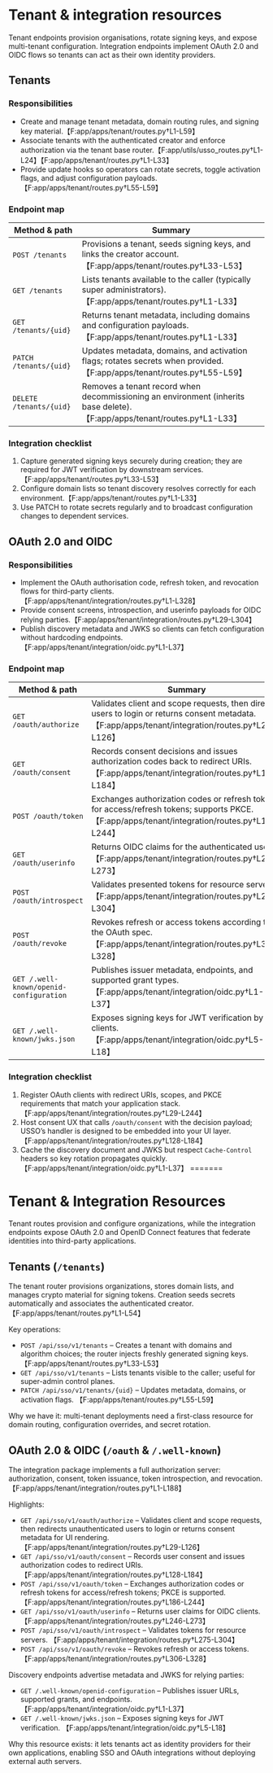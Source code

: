 # Tenant & integration resources

Tenant endpoints provision organisations, rotate signing keys, and expose
multi-tenant configuration. Integration endpoints implement OAuth 2.0 and OIDC
flows so tenants can act as their own identity providers.

## Tenants

### Responsibilities

* Create and manage tenant metadata, domain routing rules, and signing key
  material.【F:app/apps/tenant/routes.py†L1-L59】
* Associate tenants with the authenticated creator and enforce authorization via
  the tenant base router.【F:app/utils/usso_routes.py†L1-L24】【F:app/apps/tenant/routes.py†L1-L33】
* Provide update hooks so operators can rotate secrets, toggle activation flags,
  and adjust configuration payloads.【F:app/apps/tenant/routes.py†L55-L59】

### Endpoint map

| Method & path | Summary |
| --- | --- |
| `POST /tenants` | Provisions a tenant, seeds signing keys, and links the creator account.【F:app/apps/tenant/routes.py†L33-L53】 |
| `GET /tenants` | Lists tenants available to the caller (typically super administrators).【F:app/apps/tenant/routes.py†L1-L33】 |
| `GET /tenants/{uid}` | Returns tenant metadata, including domains and configuration payloads.【F:app/apps/tenant/routes.py†L1-L33】 |
| `PATCH /tenants/{uid}` | Updates metadata, domains, and activation flags; rotates secrets when provided.【F:app/apps/tenant/routes.py†L55-L59】 |
| `DELETE /tenants/{uid}` | Removes a tenant record when decommissioning an environment (inherits base delete).【F:app/apps/tenant/routes.py†L1-L33】 |

### Integration checklist

1. Capture generated signing keys securely during creation; they are required for
   JWT verification by downstream services.【F:app/apps/tenant/routes.py†L33-L53】
2. Configure domain lists so tenant discovery resolves correctly for each
   environment.【F:app/apps/tenant/routes.py†L1-L33】
3. Use PATCH to rotate secrets regularly and to broadcast configuration changes to
   dependent services.

## OAuth 2.0 and OIDC

### Responsibilities

* Implement the OAuth authorisation code, refresh token, and revocation flows for
  third-party clients.【F:app/apps/tenant/integration/routes.py†L1-L328】
* Provide consent screens, introspection, and userinfo payloads for OIDC relying
  parties.【F:app/apps/tenant/integration/routes.py†L29-L304】
* Publish discovery metadata and JWKS so clients can fetch configuration without
  hardcoding endpoints.【F:app/apps/tenant/integration/oidc.py†L1-L37】

### Endpoint map

| Method & path | Summary |
| --- | --- |
| `GET /oauth/authorize` | Validates client and scope requests, then directs users to login or returns consent metadata.【F:app/apps/tenant/integration/routes.py†L29-L126】 |
| `GET /oauth/consent` | Records consent decisions and issues authorization codes back to redirect URIs.【F:app/apps/tenant/integration/routes.py†L128-L184】 |
| `POST /oauth/token` | Exchanges authorization codes or refresh tokens for access/refresh tokens; supports PKCE.【F:app/apps/tenant/integration/routes.py†L186-L244】 |
| `GET /oauth/userinfo` | Returns OIDC claims for the authenticated user.【F:app/apps/tenant/integration/routes.py†L246-L273】 |
| `POST /oauth/introspect` | Validates presented tokens for resource servers.【F:app/apps/tenant/integration/routes.py†L275-L304】 |
| `POST /oauth/revoke` | Revokes refresh or access tokens according to the OAuth spec.【F:app/apps/tenant/integration/routes.py†L306-L328】 |
| `GET /.well-known/openid-configuration` | Publishes issuer metadata, endpoints, and supported grant types.【F:app/apps/tenant/integration/oidc.py†L1-L37】 |
| `GET /.well-known/jwks.json` | Exposes signing keys for JWT verification by clients.【F:app/apps/tenant/integration/oidc.py†L5-L18】 |

### Integration checklist

1. Register OAuth clients with redirect URIs, scopes, and PKCE requirements that
   match your application stack.【F:app/apps/tenant/integration/routes.py†L29-L244】
2. Host consent UX that calls `/oauth/consent` with the decision payload; USSO’s
   handler is designed to be embedded into your UI layer.【F:app/apps/tenant/integration/routes.py†L128-L184】
3. Cache the discovery document and JWKS but respect `Cache-Control` headers so
   key rotation propagates quickly.【F:app/apps/tenant/integration/oidc.py†L1-L37】
=======
# Tenant & Integration Resources

Tenant routes provision and configure organizations, while the integration
endpoints expose OAuth 2.0 and OpenID Connect features that federate identities
into third-party applications.

## Tenants (`/tenants`)

The tenant router provisions organizations, stores domain lists, and manages
crypto material for signing tokens. Creation seeds secrets automatically and
associates the authenticated creator. 【F:app/apps/tenant/routes.py†L1-L54】

Key operations:

* `POST /api/sso/v1/tenants` – Creates a tenant with domains and algorithm
  choices; the router injects freshly generated signing keys. 【F:app/apps/tenant/routes.py†L33-L53】
* `GET /api/sso/v1/tenants` – Lists tenants visible to the caller; useful for
  super-admin control planes.
* `PATCH /api/sso/v1/tenants/{uid}` – Updates metadata, domains, or activation
  flags. 【F:app/apps/tenant/routes.py†L55-L59】

Why we have it: multi-tenant deployments need a first-class resource for domain
routing, configuration overrides, and secret rotation.

## OAuth 2.0 & OIDC (`/oauth` & `/.well-known`)

The integration package implements a full authorization server: authorization,
consent, token issuance, token introspection, and revocation. 【F:app/apps/tenant/integration/routes.py†L1-L188】

Highlights:

* `GET /api/sso/v1/oauth/authorize` – Validates client and scope requests, then
  redirects unauthenticated users to login or returns consent metadata for UI
  rendering. 【F:app/apps/tenant/integration/routes.py†L29-L126】
* `GET /api/sso/v1/oauth/consent` – Records user consent and issues authorization
  codes to redirect URIs. 【F:app/apps/tenant/integration/routes.py†L128-L184】
* `POST /api/sso/v1/oauth/token` – Exchanges authorization codes or refresh tokens
  for access/refresh tokens; PKCE is supported. 【F:app/apps/tenant/integration/routes.py†L186-L244】
* `GET /api/sso/v1/oauth/userinfo` – Returns user claims for OIDC clients.
  【F:app/apps/tenant/integration/routes.py†L246-L273】
* `POST /api/sso/v1/oauth/introspect` – Validates tokens for resource servers.
  【F:app/apps/tenant/integration/routes.py†L275-L304】
* `POST /api/sso/v1/oauth/revoke` – Revokes refresh or access tokens. 【F:app/apps/tenant/integration/routes.py†L306-L328】

Discovery endpoints advertise metadata and JWKS for relying parties:

* `GET /.well-known/openid-configuration` – Publishes issuer URLs, supported
  grants, and endpoints. 【F:app/apps/tenant/integration/oidc.py†L1-L37】
* `GET /.well-known/jwks.json` – Exposes signing keys for JWT verification.
  【F:app/apps/tenant/integration/oidc.py†L5-L18】

Why this resource exists: it lets tenants act as identity providers for their own
applications, enabling SSO and OAuth integrations without deploying external auth
servers.
